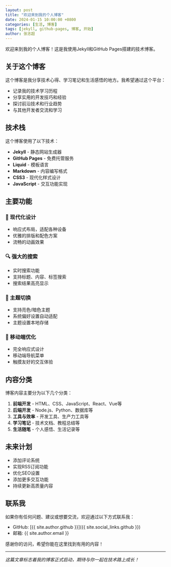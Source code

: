```yaml
---
layout: post
title: "欢迎来到我的个人博客"
date: 2024-01-15 10:00:00 +0800
categories: [生活, 博客]
tags: [jekyll, github-pages, 博客, 开始]
author: 张志超
---
```


欢迎来到我的个人博客！这是我使用Jekyll和GitHub Pages搭建的技术博客。

## 关于这个博客

这个博客是我分享技术心得、学习笔记和生活感悟的地方。我希望通过这个平台：

- 记录我的技术学习历程
- 分享实用的开发技巧和经验
- 探讨前沿技术和行业趋势
- 与其他开发者交流和学习

## 技术栈

这个博客使用了以下技术：

- **Jekyll** - 静态网站生成器
- **GitHub Pages** - 免费托管服务
- **Liquid** - 模板语言
- **Markdown** - 内容编写格式
- **CSS3** - 现代化样式设计
- **JavaScript** - 交互功能实现

## 主要功能

### 🎨 现代化设计
- 响应式布局，适配各种设备
- 优雅的排版和配色方案
- 流畅的动画效果

### 🔍 强大的搜索
- 实时搜索功能
- 支持标题、内容、标签搜索
- 搜索结果高亮显示

### 🌙 主题切换
- 支持亮色/暗色主题
- 系统偏好设置自动适配
- 主题设置本地存储

### 📱 移动端优化
- 完全响应式设计
- 移动端导航菜单
- 触摸友好的交互体验

## 内容分类

博客内容主要分为以下几个分类：

1. **前端开发** - HTML、CSS、JavaScript、React、Vue等
2. **后端开发** - Node.js、Python、数据库等
3. **工具与效率** - 开发工具、生产力工具等
4. **学习笔记** - 技术文档、教程总结等
5. **生活随笔** - 个人感悟、生活记录等

## 未来计划

- 添加评论系统
- 实现RSS订阅功能
- 优化SEO设置
- 添加更多交互功能
- 持续更新高质量内容

## 联系我

如果你有任何问题、建议或想要交流，欢迎通过以下方式联系我：

- GitHub: [{{ site.author.github }}]({{ site.social_links.github }})
- 邮箱: {{ site.author.email }}

感谢你的访问，希望你能在这里找到有用的内容！

---

*这篇文章标志着我的博客正式启动，期待与你一起在技术路上成长！* 